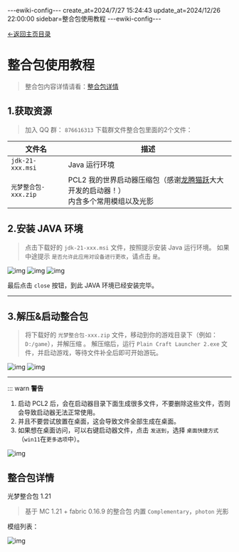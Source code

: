 ---ewiki-config---
create_at=2024/7/27 15:24:43
update_at=2024/12/26 22:00:00
sidebar=整合包使用教程
---ewiki-config---

 [<-返回主页目录](../index.md#目录)

# **整合包使用教程**

> 整合包内容详情请看：[整合包详情](./2_pack_info.md)

## 1.获取资源

> 加入 QQ 群： `876616313`
> 下载群文件整合包里面的2个文件：

| 文件名                  | 描述                                                                        |
| ----------------------- | --------------------------------------------------------------------------- |
| `jdk-21-xxx.msi`            | Java 运行环境                                                               |
| `光梦整合包-xxx.zip`        | PCL2 我的世界启动器压缩包（感谢[龙腾猫跃](https://afdian.com/a/LTCat)大大开发的启动器！）<br> 内含多个常用模组以及光影 | 

## 2.安装 JAVA 环境

> 点击下载好的 `jdk-21-xxx.msi` 文件，按照提示安装 Java 运行环境。
> 如果中途提示 `是否允许此应用对设备进行更改`，请点击 `是`。

![img](../assets/pack_guide/java-1.png)
![img](../assets/pack_guide/java-2.png)
![img](../assets/pack_guide/java-3.png)

最后点击 `close` 按钮，到此 JAVA 环境已经安装完毕。

---

## 3.解压&启动整合包

> 将下载好的 `光梦整合包-xxx.zip` 文件，移动到你的游戏目录下（例如：`D:/game`），并解压缩 。
> 解压缩后，运行 `Plain Craft Launcher 2.exe` 文件，并启动游戏，等待文件补全后即可开始游玩。

![img](../assets/pack_guide/pcl-3.png)
![img](../assets/pack_guide/pcl-4.png)

---

::: warn **警告**

1. 启动 PCL2 后，会在启动器目录下面生成很多文件，不要删除这些文件，否则会导致启动器无法正常使用。
2. 并且不要尝试放置在桌面，这会导致文件全部生成在桌面。
3. 如果想在桌面访问，可以右键启动器文件，点击 `发送到`，选择 `桌面快捷方式` （`win11`在`更多选项`中）。

![img](../assets/pack_guide/kjfs.png)
 

## 整合包详情
 
 光梦整合包 1.21
> 基于 MC 1.21 + fabric 0.16.9 的整合包
> 内置 `Complementary`，`photon` 光影

模组列表：

![img](../assets/mods.png)
